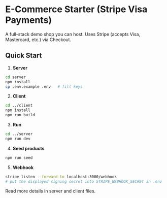 # E-Commerce Starter (Stripe Visa Payments)

A full-stack demo shop you can host. Uses Stripe (accepts Visa, Mastercard, etc.) via Checkout.

## Quick Start
1. **Server**
```bash
cd server
npm install
cp .env.example .env   # fill keys
```
2. **Client**
```bash
cd ../client
npm install
npm run build
```
3. **Run**
```bash
cd ../server
npm run dev
```
4. **Seed products**
```bash
npm run seed
```
5. **Webhook**
```bash
stripe listen --forward-to localhost:3000/webhook
# put the displayed signing secret into STRIPE_WEBHOOK_SECRET in .env
```

Read more details in server and client files.
